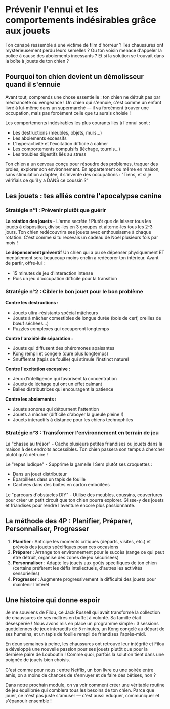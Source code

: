 # Prévenir l'ennui et les comportements indésirables grâce aux jouets

Ton canapé ressemble à une victime de film d'horreur ? Tes chaussures ont mystérieusement perdu leurs semelles ? Ou ton voisin menace d'appeler la police à cause des aboiements incessants ? Et si la solution se trouvait dans la boîte à jouets de ton chien ?

## Pourquoi ton chien devient un démolisseur quand il s'ennuie

Avant tout, comprends une chose essentielle : ton chien ne détruit pas par méchanceté ou vengeance ! Un chien qui s'ennuie, c'est comme un enfant livré à lui-même dans un supermarché — il va forcément trouver une occupation, mais pas forcément celle que tu aurais choisie !

Les comportements indésirables les plus courants liés à l'ennui sont :
- Les destructions (meubles, objets, murs...)
- Les aboiements excessifs
- L'hyperactivité et l'excitation difficile à calmer
- Les comportements compulsifs (léchage, tournis...)
- Les troubles digestifs liés au stress

Ton chien a un cerveau conçu pour résoudre des problèmes, traquer des proies, explorer son environnement. En appartement ou même en maison, sans stimulation adaptée, il s'invente des occupations : "Tiens, et si je vérifiais ce qu'il y a DANS ce coussin ?"

## Les jouets : tes alliés contre l'apocalypse canine

### Stratégie n°1 : Prévenir plutôt que guérir

**La rotation des jouets** - L'arme secrète !
Plutôt que de laisser tous les jouets à disposition, divise-les en 3 groupes et alterne-les tous les 2-3 jours. Ton chien redécouvrira ses jouets avec enthousiasme à chaque rotation. C'est comme si tu recevais un cadeau de Noël plusieurs fois par mois !

**Le dépensement préventif**
Un chien qui a pu se dépenser physiquement ET mentalement sera beaucoup moins enclin à redécorer ton intérieur. Avant de partir, offre-lui :
- 15 minutes de jeu d'interaction intense
- Puis un jeu d'occupation difficile pour la transition

### Stratégie n°2 : Cibler le bon jouet pour le bon problème

**Contre les destructions :**
- Jouets ultra-résistants spécial mâcheurs
- Jouets à mâcher comestibles de longue durée (bois de cerf, oreilles de bœuf séchées...)
- Puzzles complexes qui occuperont longtemps

**Contre l'anxiété de séparation :**
- Jouets qui diffusent des phéromones apaisantes
- Kong rempli et congelé (dure plus longtemps)
- Snufflemat (tapis de fouille) qui stimule l'instinct naturel

**Contre l'excitation excessive :**
- Jeux d'intelligence qui favorisent la concentration
- Jouets de léchage qui ont un effet calmant
- Balles distributrices qui encouragent la patience

**Contre les aboiements :**
- Jouets sonores qui détournent l'attention
- Jouets à mâcher (difficile d'aboyer la gueule pleine !)
- Jouets interactifs à distance pour les chiens technophiles

### Stratégie n°3 : Transformer l'environnement en terrain de jeu

La "chasse au trésor" - Cache plusieurs petites friandises ou jouets dans la maison à des endroits accessibles. Ton chien passera son temps à chercher plutôt qu'à détruire !

Le "repas ludique" - Supprime la gamelle ! Sers plutôt ses croquettes :
- Dans un jouet distributeur
- Éparpillées dans un tapis de fouille
- Cachées dans des boîtes en carton emboîtées

Le "parcours d'obstacles DIY" - Utilise des meubles, coussins, couvertures pour créer un petit circuit que ton chien pourra explorer. Glisse-y des jouets et friandises pour rendre l'aventure encore plus passionnante.

## La méthode des 4P : Planifier, Préparer, Personnaliser, Progresser

1. **Planifier** : Anticipe les moments critiques (départs, visites, etc.) et prévois des jouets spécifiques pour ces occasions
2. **Préparer** : Arrange ton environnement pour le succès (range ce qui peut être détruit, organise des zones de jeu sécurisées)
3. **Personnaliser** : Adapte les jouets aux goûts spécifiques de ton chien (certains préfèrent les défis intellectuels, d'autres les activités sensorielles)
4. **Progresser** : Augmente progressivement la difficulté des jouets pour maintenir l'intérêt

## Une histoire qui donne espoir

Je me souviens de Filou, ce Jack Russell qui avait transformé la collection de chaussures de ses maîtres en buffet à volonté. Sa famille était désespérée ! Nous avons mis en place un programme simple : 3 sessions quotidiennes de jeux interactifs de 5 minutes, un Kong congelé au départ de ses humains, et un tapis de fouille rempli de friandises l'après-midi.

En deux semaines à peine, les chaussures ont retrouvé leur intégrité et Filou a développé une nouvelle passion pour ses jouets plutôt que pour la dernière paire de Louboutin ! Comme quoi, parfois la solution tient dans une poignée de jouets bien choisis.

C'est comme pour nous : entre Netflix, un bon livre ou une soirée entre amis, on a moins de chances de s'ennuyer et de faire des bêtises, non ?

Dans notre prochain module, on va voir comment créer une véritable routine de jeu équilibrée qui comblera tous les besoins de ton chien. Parce que jouer, ce n'est pas juste s'amuser — c'est aussi éduquer, communiquer et s'épanouir ensemble ! 